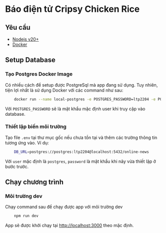 # Báo điện tử Cripsy Chicken Rice

## Yêu cầu

- [Nodejs v20+](https://nodejs.org/)
- [Docker](https://www.docker.com/)

## Setup Database

### Tạo Postgres Docker Image

Có nhiều cách để setup được PostgreSql mà app đang sử dụng. Tuy nhiên, tiện lợi nhất là sử dụng Docker với các command như sau:

``` bash
    docker run --name local-postgres -e POSTGRES_PASSWORD=ltp2204 -e POSTGRES_DB=online-news -p 5432:5432 -d postgres:17-alpine
```

Với `POSTGRES_PASSWORD` sẽ là mật khẩu mặc định user khi truy cập vào database.

### Thiết lập biến môi trường
Tạo file `.env` tại thư mục gốc nếu chưa tồn tại và thêm các trường thông tin tương ứng vào. Ví dụ:

```bash
    DB_URL=postgres://postgres:ltp2204@localhost:5432/online-news
```

Với `user` mặc định là `postgres`, `password` là mật khẩu khi nãy vừa thiết lập ở bước trước.

## Chạy chương trình

### Môi trường dev

Chạy command sau để chạy được app với môi trường dev

``` bash
    npm run dev
```

App sẽ được khởi chạy tại [http://localhost:3000](http://localhost:3000) theo mặc định.